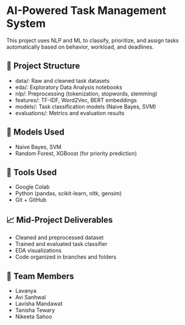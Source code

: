 # AI-Powered Task Management System

This project uses NLP and ML to classify, prioritize, and assign tasks automatically based on behavior, workload, and deadlines.

## 📁 Project Structure
- data/: Raw and cleaned task datasets
- eda/: Exploratory Data Analysis notebooks
- nlp/: Preprocessing (tokenization, stopwords, stemming)
- features/: TF-IDF, Word2Vec, BERT embeddings
- models/: Task classification models (Naive Bayes, SVM)
- evaluations/: Metrics and evaluation results

## 🧠 Models Used
- Naive Bayes, SVM
- Random Forest, XGBoost (for priority prediction)

## 🔧 Tools Used
- Google Colab
- Python (pandas, scikit-learn, nltk, gensim)
- Git + GitHub

## 📈 Mid-Project Deliverables
- Cleaned and preprocessed dataset
- Trained and evaluated task classifier
- EDA visualizations
- Code organized in branches and folders

## 📌 Team Members
- Lavanya 
- Avi Sanhwal
- Lavisha Mandawat
- Tanisha Tewary
- Nikeeta Sahoo

